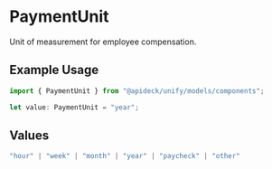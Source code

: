 # PaymentUnit

Unit of measurement for employee compensation.

## Example Usage

```typescript
import { PaymentUnit } from "@apideck/unify/models/components";

let value: PaymentUnit = "year";
```

## Values

```typescript
"hour" | "week" | "month" | "year" | "paycheck" | "other"
```